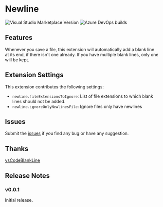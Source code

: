 # Newline

![Visual Studio Marketplace Version](https://img.shields.io/visual-studio-marketplace/v/chang196700.newline) ![Azure DevOps builds](https://img.shields.io/azure-devops/build/chang196700/VSCode%20Extensions/1?label=Azure%20DevOps%20build)

## Features

Whenever you save a file, this extension will automatically add a blank line at its end, if there isn't one already. If you have multiple blank lines, only one will be kept.

## Extension Settings

This extension contributes the following settings:

* `newline.fileExtensionsToIgnore`: List of file extensions to which blank lines should not be added.
* `newline.ignoreOnlyNewlinesFile`: Ignore files only have newlines

## Issues

Submit the [issues](https://github.com/chang196700/newline/issues) if you find any bug or have any suggestion.

## Thanks

[vsCodeBlankLine](https://github.com/riccardoNovaglia/vsCodeBlankLine)

## Release Notes

### v0.0.1

Initial release.
